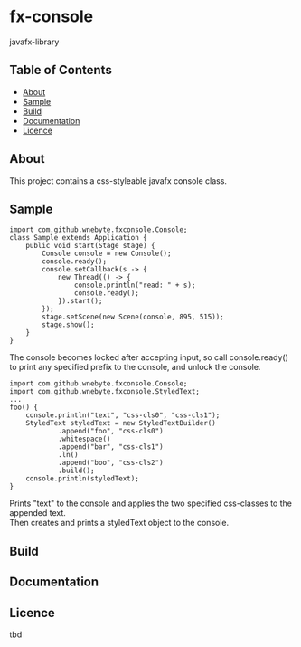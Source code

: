 # fx-console
javafx-library

## Table of Contents
- [About](#about)
- [Sample](#sample)
- [Build](#build)
- [Documentation](#documentation)
- [Licence](#licence)

## About
This project contains a css-styleable javafx console class.

## Sample
    import com.github.wnebyte.fxconsole.Console;
    class Sample extends Application {
        public void start(Stage stage) {
            Console console = new Console();
            console.ready();
            console.setCallback(s -> {
                new Thread(() -> {
                    console.println("read: " + s);
                    console.ready();
                }).start();
            });
            stage.setScene(new Scene(console, 895, 515));
            stage.show();
        }
    }
The console becomes locked after accepting input, so 
call console.ready() to print any specified prefix to the console, 
and unlock the console.<br/>

    import com.github.wnebyte.fxconsole.Console;
    import com.github.wnebyte.fxconsole.StyledText;
    ...
    foo() {
        console.println("text", "css-cls0", "css-cls1");
        StyledText styledText = new StyledTextBuilder()
                .append("foo", "css-cls0")
                .whitespace()
                .append("bar", "css-cls1")
                .ln()
                .append("boo", "css-cls2")
                .build();
        console.println(styledText); 
    }
Prints "text" to the console and applies the two specified css-classes 
to the appended text.<br/>
Then creates and prints a styledText object to the console.
 
## Build

## Documentation

## Licence
tbd